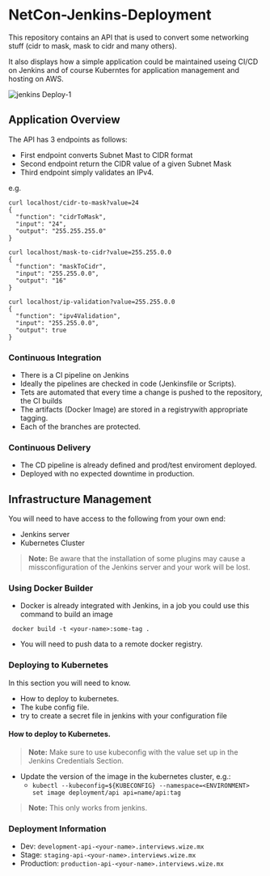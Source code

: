# NetCon-Jenkins-Deployment

This repository contains an API that is used to convert some networking stuff (cidr to mask, mask to cidr and many others). 

It also displays how a simple application could be maintained useing CI/CD on Jenkins and of course Kuberntes for application management and hosting on AWS. 

![jenkins Deploy-1](https://user-images.githubusercontent.com/47984109/119967755-9c22cc00-bfa4-11eb-82e3-247eed3aeaa9.png)


## Application Overview

The API has 3 endpoints as follows:
- First endpoint converts Subnet Mast to CIDR format
- Second endpoint return the CIDR value of a given Subnet Mask
- Third endpoint simply validates an IPv4.

e.g.

```
curl localhost/cidr-to-mask?value=24
{
  "function": "cidrToMask",
  "input": "24",
  "output": "255.255.255.0"
}
```

```
curl localhost/mask-to-cidr?value=255.255.0.0
{
  "function": "maskToCidr",
  "input": "255.255.0.0",
  "output": "16"
}

```

```
curl localhost/ip-validation?value=255.255.0.0
{
  "function": "ipv4Validation",
  "input": "255.255.0.0",
  "output": true
}

```

### Continuous Integration
  * There is a CI pipeline on Jenkins
  * Ideally the pipelines are checked in code (Jenkinsfile or Scripts).
  * Tets are automated that every time a change is pushed to the repository, the CI builds
  * The artifacts (Docker Image) are stored in a registrywith appropriate tagging.
  * Each of the branches are protected.
  
### Continuous Delivery

  * The CD pipeline is already defined and prod/test enviroment deployed.
  * Deployed with no expected downtime in production.

## Infrastructure Management

  You will need to have access to the following from your own end:

  * Jenkins server
  * Kubernetes Cluster


> **Note:** Be aware that the installation of some plugins may cause a missconfiguration of the Jenkins server and your work will be lost.

### Using Docker Builder
  * Docker is already integrated with Jenkins, in a job you could use this
  command to build an image

```
 docker build -t <your-name>:some-tag .
```

  * You will need to push data to a remote docker registry. 

### Deploying to Kubernetes

In this section you will need to know.

  * How to deploy to kubernetes.
  * The kube config file.
  * try to create a secret file in jenkins with your configuration file


#### How to deploy to Kubernetes.

> **Note:** Make sure to use kubeconfig with the value set up in the
> Jenkins Credentials Section.

  * Update the version of the image in the kubernetes cluster, e.g.:
    - `kubectl --kubeconfig=${KUBECONFIG} --namespace=<ENVIRONMENT>
    set image deployment/api api=name/api:tag`

> **Note:** This only works from jenkins.

### Deployment Information

* Dev: `development-api-<your-name>.interviews.wize.mx`
* Stage: `staging-api-<your-name>.interviews.wize.mx`
* Production: `production-api-<your-name>.interviews.wize.mx`

